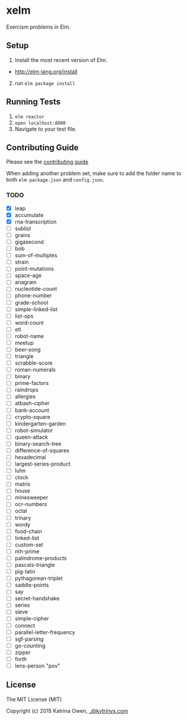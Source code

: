 # xelm

Exercism problems in Elm.

## Setup

1. Install the most recent version of Elm.
  - http://elm-lang.org/install
2. run `elm package install`

## Running Tests
1. `elm reactor`
2. `open localhost:8000`
3.  Navigate to your test file.

## Contributing Guide

Please see the [contributing guide](https://github.com/exercism/x-api/blob/master/CONTRIBUTING.md)

When adding another problem set, make sure to add the folder name to both `elm-package.json` and `config.json`.

### TODO
- [x] leap
- [x] accumulate
- [x] rna-transcription
- [ ] sublist
- [ ] grains
- [ ] gigasecond
- [ ] bob
- [ ] sum-of-multiples
- [ ] strain
- [ ] point-mutations
- [ ] space-age
- [ ] anagram
- [ ] nucleotide-count
- [ ] phone-number
- [ ] grade-school
- [ ] simple-linked-list
- [ ] list-ops
- [ ] word-count
- [ ] etl
- [ ] robot-name
- [ ] meetup
- [ ] beer-song
- [ ] triangle
- [ ] scrabble-score
- [ ] roman-numerals
- [ ] binary
- [ ] prime-factors
- [ ] raindrops
- [ ] allergies
- [ ] atbash-cipher
- [ ] bank-account
- [ ] crypto-square
- [ ] kindergarten-garden
- [ ] robot-simulator
- [ ] queen-attack
- [ ] binary-search-tree
- [ ] difference-of-squares
- [ ] hexadecimal
- [ ] largest-series-product
- [ ] luhn
- [ ] clock
- [ ] matrix
- [ ] house
- [ ] minesweeper
- [ ] ocr-numbers
- [ ] octal
- [ ] trinary
- [ ] wordy
- [ ] food-chain
- [ ] linked-list
- [ ] custom-set
- [ ] nth-prime
- [ ] palindrome-products
- [ ] pascals-triangle
- [ ] pig-latin
- [ ] pythagorean-triplet
- [ ] saddle-points
- [ ] say
- [ ] secret-handshake
- [ ] series
- [ ] sieve
- [ ] simple-cipher
- [ ] connect
- [ ] parallel-letter-frequency
- [ ] sgf-parsing
- [ ] go-counting
- [ ] zipper
- [ ] forth
- [ ] lens-person
   "pov"

## License

The MIT License (MIT)

Copyright (c) 2015 Katrina Owen, _@kytrinyx.com
